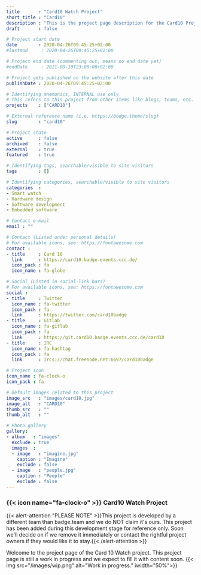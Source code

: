```yaml
---
title       : "Card10 Watch Project"
short_title : "Card10"
description : "This is the project page description for the Card10 Project"
draft       : false

# Project start date
date        : 2020-04-26T09:45:25+02:00
#lastmod     : 2020-04-26T09:45:25+02:00

# Project end date (commenting out, means no end date yet)
#endDate     : 2021-08-10T23:00:00+02:00

# Project gets published on the website after this date
publishDate : 2020-04-26T09:45:25+02:00

# Identifying mnemonics, INTERNAL use only.
# This refers to this project from other items like blogs, teams, etc.
projects    : ["CARD10"]

# External reference name (i.e. https://bodge.theme/slug)
slug        : "card10"

# Project state
active      : false
archived    : false
external    : true
featured    : true

# Identifying tags, searchable/visible to site visitors
tags        : []

# Identifying categories, searchable/visible to site visitors
categories  :
- Smart watch
- Hardware design
- Software development
- Embedded software

# Contact e-mail
email : ""

# Contact (Listed under personal details)
# For available icons, see: https://fontawesome.com
contact :
- title     : Card 10
  link      : https://card10.badge.events.ccc.de/
  icon_pack : fa
  icon_name : fa-globe

# Social (Listed in social-link bars)
# For available icons, see: https://fontawesome.com
social :
- title     : Twitter
  icon_name : fa-twitter
  icon_pack : fa
  link      : https://twitter.com/card10badge
- title     : Gitlab
  icon_name : fa-gitlab
  icon_pack : fa
  link      : https://git.card10.badge.events.ccc.de/card10
- title     : IRC
  icon_name : fa-hashtag
  icon_pack : fa
  link      : ircs://chat.freenode.net:6697/card10badge

# Project icon
icon_name : fa-clock-o
icon_pack : fa

# Default images related to this project
image_src   : "images/card10.jpg"
image_alt   : "CARD10"
thumb_src   : ""
thumb_alt   : ""

# Photo gallery
gallery:
- album   : "images"
  exclude : true
  images  :
  - image   : "imagine.jpg"
    caption : "Imagine"
    exclude : false
  - image   : "people.jpg"
    caption : "People"
    exclude : false
---
```


### {{< icon name="fa-clock-o" >}} Card10 Watch Project

{{< alert-attention "PLEASE NOTE" >}}This project is developed by a different team than badge.team and we do NOT claim it's ours. This project has been added during this development stage for reference only. Soon we'll decide on if we remove it immediately or contact the rightful project owners if they would like it to stay.{{< /alert-attention >}}

Welcome to the project page of the Card 10 Watch project. This project page is still a work in progress and we expect to fill it with content soon.
{{< img src="/images/wip.png" alt="Work in progress." iwidth="50%">}}
